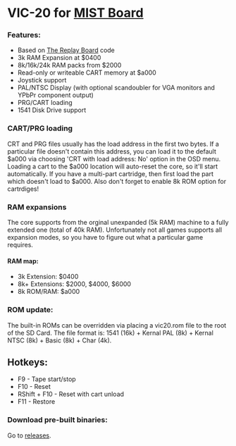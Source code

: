 # VIC-20 for [MIST Board](https://github.com/mist-devel/mist-board/wiki)

### Features:
- Based on [The Replay Board](http://www.fpgaarcade.com/kb/commodore-vic-20/) code
- 3k RAM Expansion at $0400
- 8k/16k/24k RAM packs from $2000
- Read-only or writeable CART memory at $a000
- Joystick support
- PAL/NTSC Display (with optional scandoubler for VGA monitors and YPbPr component output)
- PRG/CART loading
- 1541 Disk Drive support

### CART/PRG loading
CRT and PRG files usually has the load address in the first two bytes. If a particular file
doesn't contain this address, you can load it to the default $a000 via choosing
'CRT with load address: No' option in the OSD menu. Loading a cart to the $a000 location
will auto-reset the core, so it'll start automatically. If you have a multi-part cartridge,
then first load the part which doesn't load to $a000. Also don't forget to enable 8k ROM
option for cartrdiges!

### RAM expansions

The core supports from the orginal unexpanded (5k RAM) machine to a fully extended one
(total of 40k RAM). Unfortunately not all games supports all expansion modes, 
so you have to figure out what a particular game requires.
#### RAM map:
 - 3k Extension: $0400
 - 8k+ Extensions: $2000, $4000, $6000
 - 8k ROM/RAM: $a000

### ROM update:
The built-in ROMs can be overridden via placing a vic20.rom file to the root of the SD Card.
The file format is: 1541 (16k) + Kernal PAL (8k) + Kernal NTSC (8k) + Basic (8k) + Char (4k).

## Hotkeys:

- F9  - Tape start/stop
- F10 - Reset
- RShift + F10 - Reset with cart unload
- F11 - Restore

### Download pre-built binaries:
Go to [releases](https://github.com/gyurco/VIC20_MiST/releases).
